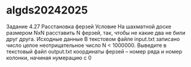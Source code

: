 # algds20242025
Задание 4.27 
Расстановка ферзей 
Условие 
На шахматной доске размером NxN расставить N ферзей, так, чтобы не какие два не били друг друга. 
Исходные данные 
В текстовом файле input.txt записано число целое неотрицательное число N < 1000000. Выведите в текстовый файл output.txt координаты ферзей – номер ряда и номер колонки, начиная нумерацию с 0 
